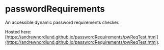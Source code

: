 # passwordRequirements
An accessible dynamic password requirements checker.

Hosted here: [https://andrewnordlund.github.io/passwordRequirements/pwReqTest.html](https://andrewnordlund.github.io/passwordRequirements/pwReqTest.html).
